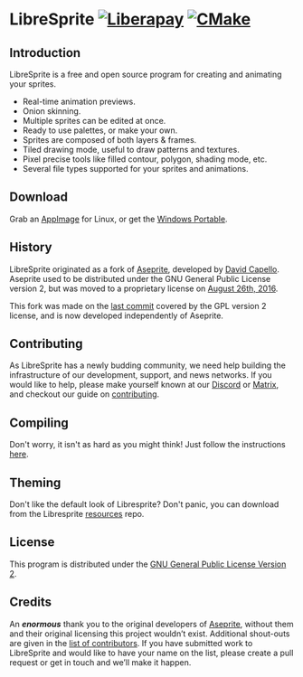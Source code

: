 # LibreSprite [![Liberapay](https://i.imgur.com/UOLKpPA.png "Support our work")](https://liberapay.com/LibreSprite/) [![CMake](https://github.com/LibreSprite/LibreSprite/actions/workflows/cmake.yml/badge.svg)](https://github.com/LibreSprite/LibreSprite/actions/workflows/cmake.yml)

## Introduction
LibreSprite is a free and open source program for creating and animating your sprites.
* Real-time animation previews.
* Onion skinning.
* Multiple sprites can be edited at once.
* Ready to use palettes, or make your own.
* Sprites are composed of both layers & frames.
* Tiled drawing mode, useful to draw patterns and textures.
* Pixel precise tools like filled contour, polygon, shading mode, etc.
* Several file types supported for your sprites and animations.

## Download
Grab an [AppImage](https://github.com/LibreSprite/LibreSprite/releases/latest) for Linux, or get the [Windows Portable](https://github.com/LibreSprite/LibreSprite/releases/latest).

## History
LibreSprite originated as a fork of [Aseprite](https://www.aseprite.org), developed by [David Capello](https://github.com/dacap). Aseprite used to be distributed under the GNU General Public License version 2, but was moved to a proprietary license on [August 26th, 2016](https://github.com/aseprite/aseprite/commit/5ecc356a41c8e29977f8608d8826489d24f5fa6c).

This fork was made on the [last commit](https://github.com/aseprite/aseprite/commit/03be4aa23db465219962f4c62410f628e7392545) covered by the GPL version 2 license, and is now developed independently of Aseprite.

## Contributing
As LibreSprite has a newly budding community, we need help building the infrastructure of our development, support, and news networks. If you would like to help, please make yourself known at our [Discord](https://discord.gg/95gbyU5) or [Matrix](https://matrix.to/#/%23libresprite:matrix.org), and checkout our guide on [contributing](CONTRIBUTING.md).

## Compiling
Don't worry, it isn't as hard as you might think! Just follow the instructions [here](INSTALL.md).

## Theming
Don't like the default look of Libresprite? Don't panic, you can download from the Libresprite [resources](https://libresprite.github.io/#!/resources) repo. 

## License
This program is distributed under the [GNU General Public License Version 2](LICENSE.txt).

## Credits
An ***enormous*** thank you to the original developers of [Aseprite](https://www.aseprite.org), without them and their original licensing this project wouldn’t exist. Additional shout-outs are given in the [list of contributors](CONTRIBUTORS.md). If you have submitted work to LibreSprite and would like to have your name on the list, please create a pull request or get in touch and we’ll make it happen.
